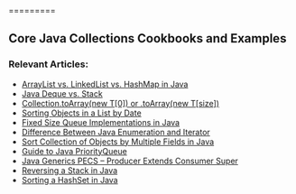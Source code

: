 =========

## Core Java Collections Cookbooks and Examples

### Relevant Articles: 

- [ArrayList vs. LinkedList vs. HashMap in Java](https://www.baeldung.com/java-arraylist-vs-linkedlist-vs-hashmap)
- [Java Deque vs. Stack](https://www.baeldung.com/java-deque-vs-stack)
- [Collection.toArray(new T[0]) or .toArray(new T[size])](https://www.baeldung.com/java-collection-toarray-methods)
- [Sorting Objects in a List by Date](https://www.baeldung.com/java-sort-list-by-date)
- [Fixed Size Queue Implementations in Java](https://www.baeldung.com/java-fixed-size-queue)
- [Difference Between Java Enumeration and Iterator](https://www.baeldung.com/java-enumeration-vs-iterator)
- [Sort Collection of Objects by Multiple Fields in Java](https://www.baeldung.com/java-sort-collection-multiple-fields)
- [Guide to Java PriorityQueue](https://www.baeldung.com/java-priorityqueue)
- [Java Generics PECS – Producer Extends Consumer Super](https://www.baeldung.com/java-generics-pecs)
- [Reversing a Stack in Java](https://www.baeldung.com/java-reversing-a-stack)
- [Sorting a HashSet in Java](https://www.baeldung.com/java-sort-hashset)
